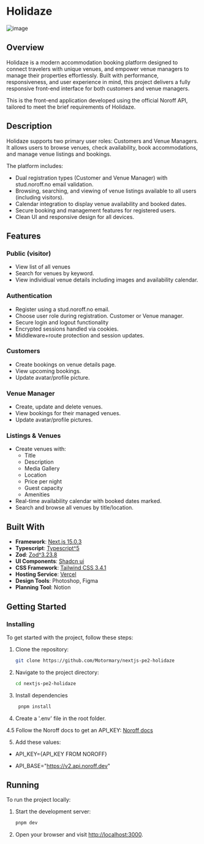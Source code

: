 # Holidaze
![image](https://github.com/user-attachments/assets/ce0e7f5a-52da-499b-a9fd-41d037c870c5)

## Overview
Holidaze is a modern accommodation booking platform designed to connect travelers with unique venues, and empower venue managers to manage their properties effortlessly. Built with performance, responsiveness, and user experience in mind, this project delivers a fully responsive front-end interface for both customers and venue managers.

This is the front-end application developed using the official Noroff API, tailored to meet the brief requirements of Holidaze.

## Description
Holidaze supports two primary user roles: Customers and Venue Managers. It allows users to browse venues, check availability, book accommodations, and manage venue listings and bookings.

The platform includes:
- Dual registration types (Customer and Venue Manager) with stud.noroff.no email validation.
- Browsing, searching, and viewing of venue listings available to all users (including visitors).
- Calendar integration to display venue availability and booked dates.
- Secure booking and management features for registered users.
- Clean UI and responsive design for all devices.

## Features
### Public (visitor)
- View list of all venues
- Search for venues by keyword.
- View individiual venue details including images and availability calendar.

### Authentication
- Register using a stud.noroff.no email.
- Choose user role during registration. Customer or Venue manager.
- Secure login and logout functionality
- Encrypted sessions handled via cookies.
- Middleware+route protection and session updates.

### Customers
- Create bookings on venue details page.
- View upcoming bookings.
- Update avatar/profile picture.

### Venue Manager
- Create, update and delete venues.
- View bookings for their managed venues.
- Update avatar/profile pictures.

### Listings & Venues
- Create venues with:
  - Title
  - Description
  - Media Gallery
  - Location
  - Price per night
  - Guest capacity
  - Amenities
- Real-time availability calendar with booked dates marked.
- Search and browse all venues by title/location.

## Built With
- **Framework**: [Next.js 15.0.3](https://nextjs.org/)
- **Typescript**: [Typescript^5](https://www.typescriptlang.org/)
- **Zod**: [Zod^3.23.8](https://zod.dev/)
- **UI Components**: [Shadcn ui](https://ui.shadcn.com/)
- **CSS Framework**: [Tailwind CSS 3.4.1](https://tailwindcss.com/)
- **Hosting Service**: [Vercel](https://vercel.com/)
- **Design Tools**: Photoshop, Figma
- **Planning Tool**: Notion

## Getting Started
### Installing
To get started with the project, follow these steps:

1. Clone the repository:

   ```bash
   git clone https://github.com/Motormary/nextjs-pe2-holidaze
   ```

2. Navigate to the project directory:

   ```bash
   cd nextjs-pe2-holidaze
   ```

3. Install dependencies

   ```bash
    pnpm install
   ```

4. Create a '.env' file in the root folder.

4.5 Follow the Noroff docs to get an API_KEY: [Noroff docs](https://docs.noroff.dev/docs/v2/auth/api-key)

5. Add these values:

  - API_KEY={API_KEY FROM NOROFF}

  - API_BASE="https://v2.api.noroff.dev"


## Running
To run the project locally:
1. Start the development server:
    ```bash
    pnpm dev
    ```

2. Open your browser and visit [http://localhost:3000](http://localhost:3000).
